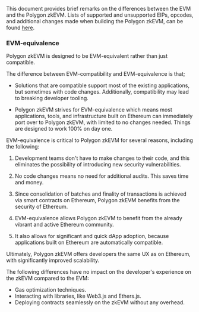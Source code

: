 This document provides brief remarks on the differences between the EVM and the Polygon zkEVM. Lists of supported and unsupported EIPs, opcodes, and additional changes made when building the Polygon zkEVM, can be found [here](../releases/etrog-upgrade.md).

### EVM-equivalence

Polygon zkEVM is designed to be EVM-equivalent rather than just compatible.

The difference between EVM-compatibility and EVM-equivalence is that;
   
   - Solutions that are compatible support most of the existing applications, but sometimes with code changes. Additionally, compatibility may lead to breaking developer tooling.

   - Polygon zkEVM strives for EVM-equivalence which means most applications, tools, and infrastructure built on Ethereum can immediately port over to Polygon zkEVM, with limited to no changes needed. Things are designed to work 100% on day one. 

EVM-equivalence is critical to Polygon zkEVM for several reasons, including the following:
   
   1. Development teams don't have to make changes to their code, and this eliminates the possibility of introducing new security vulnerabilities.

   2. No code changes means no need for additional audits. This saves time and money.

   3. Since consolidation of batches and finality of transactions is achieved via smart contracts on Ethereum, Polygon zkEVM benefits from the security of Ethereum.

   4. EVM-equivalence allows Polygon zkEVM to benefit from the already vibrant and active Ethereum community.

   5. It also allows for significant and quick dApp adoption, because applications built on Ethereum are automatically compatible.

Ultimately, Polygon zkEVM offers developers the same UX as on Ethereum, with significantly improved scalability.

The following differences have no impact on the developer's experience on the zkEVM compared to the EVM:

   - Gas optimization techniques.
   - Interacting with libraries, like Web3.js and Ethers.js.
   - Deploying contracts seamlessly on the zkEVM without any overhead.

